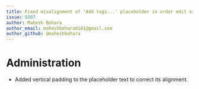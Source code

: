 ```yaml
---
title: Fixed misalignment of 'Add tags...' placeholder in order edit view
issue: 9207
author: Mahesh Bohara
author_email: maheshbohara0101@gmail.com
author_github: @maheshbohara
---
```

# Administration
* Added vertical padding to the placeholder text to correct its alignment.